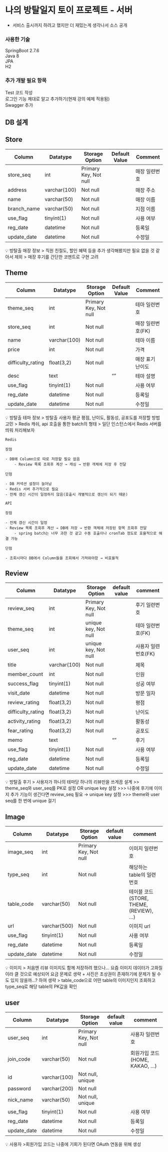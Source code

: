 # 나의 방탈일지 토이 프로젝트 - 서버
- 서비스 출시까지 하려고 했지만 더 재밌는게 생각나서 소스 공개

### 사용한 기술
SpringBoot 2.7.6\
Java 8\
JPA\
H2
### 추가 개발 필요 항목
Test 코드 작성\
로그인 기능 제대로 알고 추가하기(현재 강의 예제 적용됨)\
Swagger 추가


## DB 설계
## Store

| Column | Datatype | Storage Option | Default Value | Comment |
| --- | --- | --- | --- | --- |
| store_seq | int | Primary Key, Not null |  | 매장 일련번호 |
| address | varchar(100) | Not null |  | 매장 주소 |
| name | varchar(50) | Not null |  | 매장 이름 |
| branch_name | varchar(50) | Not null |  | 지점 이름 |
| use_flag | tinyint(1) | Not null |  | 사용 여부 |
| reg_date | datetime | Not null |  | 등록일 |
| update_date | datetime | Not null |  | 수정일 |

<aside>
💡 방탈출 매장 정보
> 직원 친절도, 할인 혜택 등을 추가 생각해봤지만 필요 없을 것 같아서 제외
> 매장 후기를 간단한 코멘트로 구현 고려

</aside>

## Theme

| Column | Datatype | Storage Option | Default Value | Comment |
| --- | --- | --- | --- | --- |
| theme_seq | int | Primary Key, Not null |  | 테마 일련번호 |
|store_seq| int | Not null |  | 매장 일련번호(FK) |
| name| varchar(100) | Not null |  | 테마 이름 |
| price | int | Not null |  | 가격 |
| difficulty_rating | float(3,2) | Not null |  | 매장 표기 난이도 |
| desc | text |  | “” | 테마 설명 |
| use_flag | tinyint(1) | Not null |  | 사용 여부 |
| reg_date | datetime | Not null |  | 등록일 |
| update_date | datetime | Not null |  | 수정일 |


<aside>
💡 방탈출 테마 정보
> 방탈출 사용자 평균 평점, 난이도, 활동성, 공포도를 저장할 방법 고민
> Redis 캐쉬, api 호출을 통한 batch의 형태
> 일단 인스턴스에서 Redis 서버를 띄워 처리해보자

```
Redis

장점

- DB에 Column으로 따로 저장할 필요 없음
    - Review 목록 조회후 계산 → 캐싱 → 반환 객체에 저장 후 전달

단점

- DB 커넥션 설정이 늘어남
- Redis 서버 추가적으로 필요
- 전체 갱신 시간이 일정하지 않음(호출시 개별적으로 갱신이 되기 때문)

API

장점

- 전체 갱신 시간이 일정
- Review 목록 조회후 계산 → DB에 저장 → 반환 객체에 저장된 항목 조회후 전달
    - spring batch는 너무 과한 것 같고 수동 호출이나 cronTab 정도로 효율적으로 해결 가능

단점

- 조회시마다 DB에서 Column들을 조회해서 가져와야함 → 비효율적
```
</aside>

## Review

| Column | Datatype | Storage Option | default value | comment |
| --- | --- | --- | --- | --- |
| review_seq | int | Primary Key, Not null |  | 후기 일련번호 |
| theme_seq | int | unique key, Not null |  | 테마 일련번호(FK) |
| user_seq | int | unique key, Not null |  | 사용자 일련번호(FK) |
| title | varchar(100) | Not null |  | 제목 |
| member_count | int | Not null |  | 인원 |
| success_flag | tinyint(1) | Not null |  | 성공 여부 |
| visit_date | datetime | Not null |  | 방문 일자 |
| review_rating | float(3,2) | Not null |  | 평점 |
| difficulty_rating | float(3,2) | Not null |  | 난이도 |
| activity_rating | float(3,2) | Not null |  | 활동성 |
| fear_rating | float(3,2) | Not null |  | 공포도 |
| memo | text |  | “” | 후기 |
| use_flag | tinyint(1) | Not null |  | 사용 여부 |
| reg_date | datetime | Not null |  | 등록일 |
| update_date | datetime | Not null |  | 수정일 |

<aside>
💡 방탈출 후기
> 사용자가 하나의 테마당 하나의 리뷰만을 쓰게끔 설계
>> theme_seq와 user_seq를 PK로 설정 OR unique key 설정
>>> 나중에 후기에 이미지 추가 기능이 생긴다면 review_seq 필요 → unique key 설정
>>> theme와 user seq를 한 번에 unique 걸기

</aside>

## Image

| Column | Datatype | Storage Option | default value | comment |
| --- | --- | --- | --- | --- |
| image_seq  | int | Primary Key, Not null |  | 이미지 일련번호 |
| type_seq | int | Not null |  | 해당하는 table의 일련번호 |
| table_code | varchar(50) | Not null |  | 테이블 코드(STORE, THEME, (REVIEW), …) |
| url | varchar(500) | Not null |  | 이미지 url |
| use_flag | tinyint(1) | Not null |  | 사용 여부 |
| reg_date | datetime | Not null |  | 등록일 |
| update_date | datetime | Not null |  | 수정일 |

<aside>
💡 이미지
> 처음엔 리뷰 이미지도 함께 저장하려 했으나… 요즘 이미지 데이터가 고화질이라 클 것으로 예상되어 요금 문제로 생략 + 사진은 초상권이 존재하기에 문제가 될 수도 있지 않을까…? 하여 생략
> table_code으로 어떤 table의 이미지인지 조회하고 type_seq로 해당 table의 PK값을 확인

</aside>

## user

| Column | Datatype | Storage Option | default value | comment |
| --- | --- | --- | --- | --- |
| user_seq| int | Primary Key, Not null |  | 사용자 일련번호 |
| join_code | varchar(50) | Not null |  | 회원가입 코드(HOME, KAKAO, …) |
| id | varchar(100) | Not null, unique |  |  |
| password | varchar(200) | Not null |  |  |
| nick_name | varchar(50) | Not null, unique |  |  |
| use_flag | tinyint(1) | Not null |  | 사용 여부 |
| reg_date | datetime | Not null |  | 등록일 |
| update_date | datetime | Not null |  | 수정일 |

<aside>
💡 사용자
>회원가입 코드는 나중에 기회가 된다면 OAuth 연동을 위해 생성

</aside>